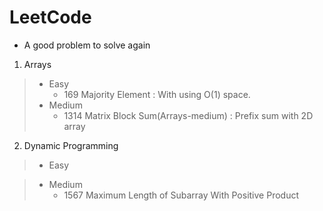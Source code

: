 # LeetCode

* A good problem to solve again

1. Arrays
> * Easy
>    * 169 Majority Element : With using O(1) space.
>* Medium
>    * 1314 Matrix Block Sum(Arrays-medium) : Prefix sum with 2D array
2. Dynamic Programming
>* Easy
    
>* Medium
>    * 1567 Maximum Length of Subarray With Positive Product
